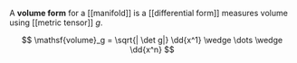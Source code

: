 A **volume form** for a [[manifold]] is a [[differential form]] measures volume using [[metric tensor]] $g$.

$$
\mathsf{volume}_g = \sqrt{| \det g|} \dd{x^1} \wedge \dots \wedge \dd{x^n}
$$